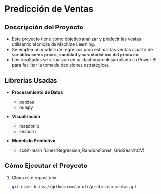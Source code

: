 # Predicción de Ventas

## Descripción del Proyecto

- Este proyecto tiene como objetivo analizar y predecir las ventas utilizando técnicas de Machine Learning.
- Se emplea un modelo de regresión para estimar las ventas a partir de variables como precio, cantidad y características del producto.
- Los resultados se visualizan en un dashboard desarrollado en Power BI para facilitar la toma de decisiones estratégicas.

## Librerías Usadas

- **Procesamiento de Datos**
  - pandas
  - numpy

- **Visualización**
  - matplotlib
  - seaborn

- **Modelado Predictivo**
  - scikit-learn (LinearRegression, RandomForest, GridSearchCV)

## Cómo Ejecutar el Proyecto

1. Clona este repositorio:
   ```bash
   git clone https://github.com/jolufr/prediccion_ventas.git
